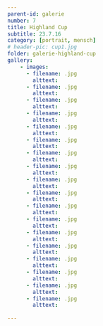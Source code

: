 ```yaml
---
parent-id: galerie
number: 7
title: Highland Cup
subtitle: 23.7.16
category: [portrait, mensch]
# header-pic: cup1.jpg
folder: galerie-highland-cup
gallery:
    - images:
      - filename: .jpg
        alttext: 
      - filename: .jpg
        alttext: 
      - filename: .jpg
        alttext: 
      - filename: .jpg
        alttext: 
      - filename: .jpg
        alttext: 
      - filename: .jpg
        alttext: 
      - filename: .jpg
        alttext: 
      - filename: .jpg
        alttext: 
      - filename: .jpg
        alttext: 
      - filename: .jpg
        alttext: 
      - filename: .jpg
        alttext: 
      - filename: .jpg
        alttext: 
      - filename: .jpg
        alttext: 
      - filename: .jpg
        alttext: 
      - filename: .jpg
        alttext: 
      - filename: .jpg
        alttext:     
      - filename: .jpg
        alttext: 
      - filename: .jpg
        alttext: 
        
---
```

<!-- beschreibender Text hier -->
